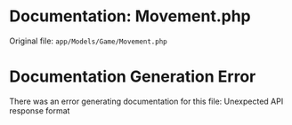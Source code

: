 # Documentation: Movement.php

Original file: `app/Models/Game/Movement.php`

# Documentation Generation Error

There was an error generating documentation for this file: Unexpected API response format